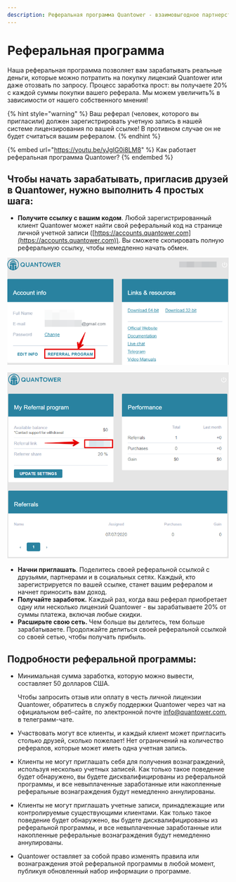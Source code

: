 ```yaml
---
description: Реферальная программа Quantower - взаимовыгодное партнерство между нами
---
```


# Реферальная программа

Наша реферальная программа позволяет вам зарабатывать реальные деньги, которые можно потратить на покупку лицензий Quantower или даже отозвать по запросу. Процесс заработка прост: вы получаете 20% с каждой суммы покупки вашего реферала. Мы можем увеличить% в зависимости от нашего собственного мнения!

{% hint style="warning" %}
Ваш реферал (человек, которого вы пригласили) должен зарегистрировать учетную запись в нашей системе лицензирования по вашей ссылке! В противном случае он не будет считаться вашим рефералом.
{% endhint %}

{% embed url="https://youtu.be/yJgIG0i8LM8" %}
Как работает реферальная программа Quantower?
{% endembed %}

## Чтобы начать зарабатывать, пригласив друзей в Quantower, нужно выполнить 4 простых шага:

* **Получите ссылку с вашим кодом**. Любой зарегистрированный клиент Quantower может найти свой реферальный код на странице личной учетной записи ([https://accounts.quantower.com](https://accounts.quantower.com)). Вы сможете скопировать полную реферальную ссылку, чтобы немедленно начать обмен.

![](<../.gitbook/assets/image (153).png>)

![](<../.gitbook/assets/image (152).png>)

* &#x20;**Начни приглашать**. Поделитесь своей реферальной ссылкой с друзьями, партнерами и в социальных сетях. Каждый, кто зарегистрируется по вашей ссылке, станет вашим рефералом и начнет приносить вам доход.
* **Получайте заработок.** Каждый раз, когда ваш реферал приобретает одну или несколько лицензий Quantower - вы зарабатываете 20% от суммы платежа, включая любые скидки.
* **Расширьте свою сеть.** Чем больше вы делитесь, тем больше зарабатываете. Продолжайте делиться своей реферальной ссылкой со своей сетью, чтобы получать прибыль.

## Подробности реферальной программы:

*   Минимальная сумма заработка, которую можно вывести, составляет 50 долларов США.

    Чтобы запросить отзыв или оплату в честь личной лицензии Quantower, обратитесь в службу поддержки Quantower через чат на официальном веб-сайте, по электронной почте info@quantower.com, в телеграмм-чате.
* Участвовать могут все клиенты, и каждый клиент может пригласить столько друзей, сколько пожелает! Нет ограничений на количество рефералов, которые может иметь одна учетная запись.
* Клиенты не могут приглашать себя для получения вознаграждений, используя несколько учетных записей. Как только такое поведение будет обнаружено, вы будете дисквалифицированы из реферальной программы, и все невыплаченные заработанные или накопленные реферальные вознаграждения будут немедленно аннулированы.
* Клиенты не могут приглашать учетные записи, принадлежащие или контролируемые существующими клиентами. Как только такое поведение будет обнаружено, вы будете дисквалифицированы из реферальной программы, и все невыплаченные заработанные или накопленные реферальные вознаграждения будут немедленно аннулированы.
* Quantower оставляет за собой право изменять правила или вознаграждения этой реферальной программы в любой момент, публикуя обновленный набор информации о программе.

